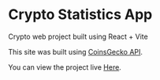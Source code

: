 # Crypto Statistics App

Crypto web project built using React + Vite

This site was built using [CoinsGecko API](https://docs.coingecko.com/reference/introduction/).

You can view the project live [Here](https://iviko1.github.io/react-crypto-app/).
